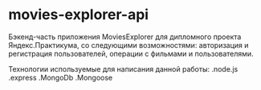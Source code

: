 # movies-explorer-api
Бэкенд-часть приложения MoviesExplorer для дипломного проекта Яндекс.Практикума, со следующими возможностями: авторизация и регистрация пользователей, операции с фильмами и пользователями.

Технологии используемые для написания данной работы:
.node.js
.express
.MongoDb
.Mongoose
